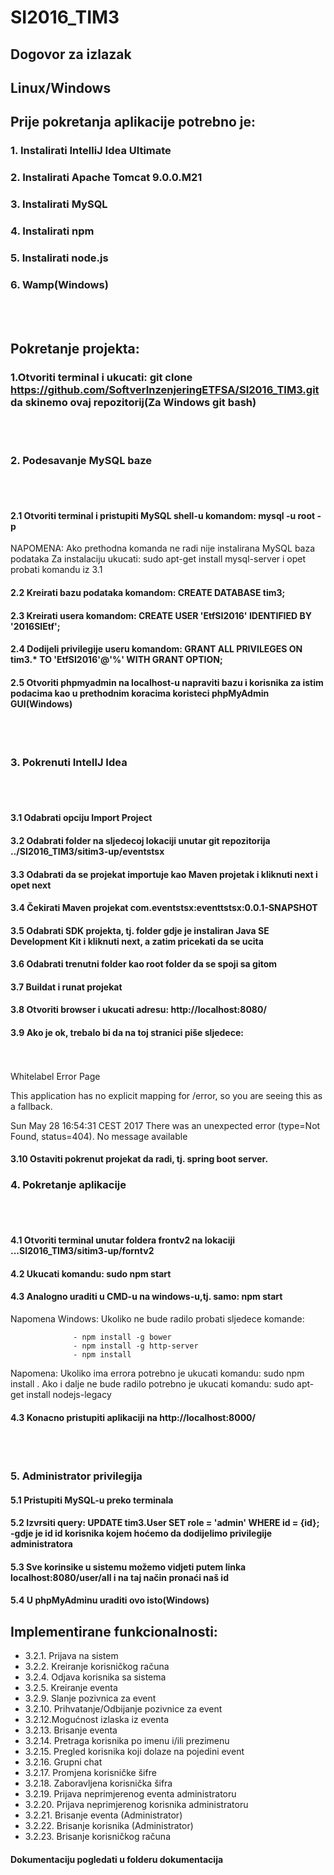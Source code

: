 # SI2016_TIM3

## Dogovor za izlazak

## Linux/Windows 

## Prije pokretanja aplikacije potrebno je:

### 1. Instalirati IntelliJ Idea Ultimate

### 2. Instalirati Apache Tomcat 9.0.0.M21

### 3. Instalirati MySQL

### 4. Instalirati npm

### 5. Instalirati node.js

### 6. Wamp(Windows)
<br></br>
## Pokretanje projekta:

### 1.Otvoriti terminal i ukucati: git clone https://github.com/SoftverInzenjeringETFSA/SI2016_TIM3.git da skinemo ovaj repozitorij(Za Windows git bash)
<br></br>
### 2. Podesavanje MySQL baze
<br></br>
#### 2.1 Otvoriti terminal i pristupiti MySQL shell-u komandom: mysql -u root -p 

NAPOMENA: Ako prethodna komanda ne radi nije instalirana MySQL baza podataka
          Za instalaciju ukucati: sudo apt-get install mysql-server i opet probati komandu iz 3.1
    
#### 2.2 Kreirati bazu podataka komandom: CREATE DATABASE tim3; 
#### 2.3 Kreirati usera komandom: CREATE USER 'EtfSI2016' IDENTIFIED BY '2016SIEtf';
#### 2.4 Dodijeli privilegije useru komandom: GRANT ALL PRIVILEGES ON tim3.* TO 'EtfSI2016'@'%' WITH GRANT OPTION;

#### 2.5 Otvoriti phpmyadmin na localhost-u napraviti bazu i korisnika za istim podacima kao u prethodnim koracima koristeci phpMyAdmin GUI(Windows)
<br></br>
### 3. Pokrenuti IntellJ Idea
<br></br>
#### 3.1 Odabrati opciju Import Project 
#### 3.2 Odabrati folder na sljedecoj lokaciji unutar git repozitorija ../SI2016_TIM3/sitim3-up/eventstsx      
#### 3.3 Odabrati da se projekat importuje kao Maven projetak i kliknuti next i opet next
#### 3.4 Čekirati Maven projekat com.eventstsx:eventtstsx:0.0.1-SNAPSHOT
#### 3.5 Odabrati SDK projekta, tj. folder gdje je instaliran Java SE Development Kit i kliknuti next, a zatim pricekati da se ucita
#### 3.6 Odabrati trenutni folder kao root folder da se spoji sa gitom
#### 3.7 Buildat i runat projekat
#### 3.8 Otvoriti browser i ukucati adresu: http://localhost:8080/
#### 3.9 Ako je ok, trebalo bi da na toj stranici piše sljedece:
<br></br>
Whitelabel Error Page

This application has no explicit mapping for /error, so you are seeing this as a fallback.

Sun May 28 16:54:31 CEST 2017
There was an unexpected error (type=Not Found, status=404).
No message available

#### 3.10 Ostaviti pokrenut projekat da radi, tj. spring boot server.  

### 4. Pokretanje aplikacije 
<br></br>
#### 4.1 Otvoriti terminal unutar foldera frontv2 na lokaciji ...SI2016_TIM3/sitim3-up/forntv2
#### 4.2 Ukucati komandu: sudo npm start 
#### 4.3 Analogno uraditi u CMD-u na windows-u,tj. samo: npm start

Napomena Windows: Ukoliko ne bude radilo probati sljedece komande:
                  
                  - npm install -g bower
                  - npm install -g http-server
                  - npm install



Napomena: Ukoliko ima errora potrebno je ukucati komandu: sudo npm install . 
          Ako i dalje ne bude radilo potrebno je ukucati komandu: sudo apt-get install nodejs-legacy
          
   
#### 4.3 Konacno pristupiti aplikaciji na http://localhost:8000/
<br></br>

### 5. Administrator privilegija

#### 5.1 Pristupiti MySQL-u preko terminala
#### 5.2 Izvrsiti query: UPDATE tim3.User SET role = 'admin' WHERE id = {id}; -gdje je id id korisnika kojem hoćemo da dodijelimo privilegije administratora
#### 5.3 Sve korinsike u sistemu možemo vidjeti putem linka localhost:8080/user/all i na taj način pronaći naš id
#### 5.4 U phpMyAdminu uraditi ovo isto(Windows)
## Implementirane funkcionalnosti: 
- 3.2.1. Prijava na sistem
- 3.2.2. Kreiranje korisničkog računa
- 3.2.4. Odjava korisnika sa sistema
- 3.2.5. Kreiranje eventa
- 3.2.9. Slanje pozivnica za event
- 3.2.10. Prihvatanje/Odbijanje pozivnice za event
- 3.2.12.Mogućnost izlaska iz eventa
- 3.2.13. Brisanje eventa
- 3.2.14. Pretraga korisnika po imenu i/ili prezimenu
- 3.2.15. Pregled korisnika koji dolaze na pojedini event
- 3.2.16. Grupni chat
- 3.2.17. Promjena korisničke šifre
- 3.2.18. Zaboravljena korisnička šifra
- 3.2.19. Prijava neprimjerenog eventa administratoru
- 3.2.20. Prijava neprimjerenog korisnika administratoru
- 3.2.21. Brisanje eventa (Administrator)
- 3.2.22. Brisanje korisnika (Administrator)
- 3.2.23. Brisanje korisničkog računa


#### Dokumentaciju pogledati u folderu dokumentacija

